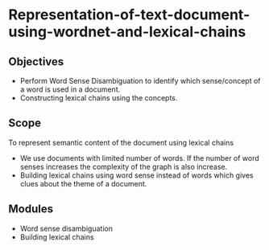 # Representation-of-text-document-using-wordnet-and-lexical-chains

## Objectives
* Perform Word Sense Disambiguation to identify which sense/concept of a    word is  used in a document.
* Constructing lexical chains using the concepts.

## Scope
To represent semantic content of the document using lexical chains
* We use documents with limited number of words. If the number of word senses increases the complexity of the graph is also increase.
* Building lexical chains using word sense instead of words which gives clues about the theme of a document.

## Modules
* Word sense disambiguation
* Building lexical chains








